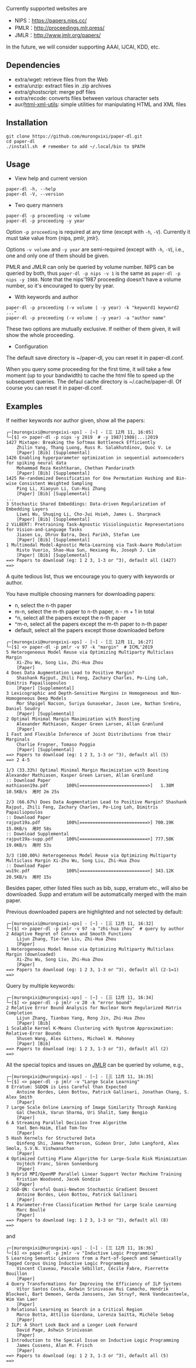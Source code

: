 Currently supported websites are

- NIPS：https://papers.nips.cc/
- PMLR：http://proceedings.mlr.press/
- JMLR：http://www.jmlr.org/papers/

In the future, we will consider supporting AAAI, IJCAI, KDD, etc.

## Dependencies

- extra/wget: retrieve files from the Web
- extra/unzip: extract files in .zip archives
- extra/ghostscript: merge pdf files
- extra/recode: converts files between various character sets
- aur/[html-xml-utils](https://www.w3.org/Tools/HTML-XML-utils/): simple utilities for manipulating HTML and XML files

## Installation

```shell
git clone https://github.com/murongxixi/paper-dl.git
cd paper-dl
./install.sh  # remember to add ~/.local/bin to $PATH
```

## Usage

- View help and current version

```shell
paper-dl -h, --help
paper-dl -V, --version
```

- Two query manners

```shell
paper-dl -p proceeding -v volume
paper-dl -p proceeding -y year
```

Option `-p proceeding` is required at any time (except with `-h`, `-V`). Currently it must take value from {nips, pmlr, jmlr}.

Options `-v volume` and `-y year` are semi-required (except with `-h`, `-V`), i.e., one and only one of them should be given.

PMLR and JMLR can only be queried by volume number. NIPS can be queried by both, thus `paper-dl -p nips -v 1` is the same as `paper-dl -p nips -y 1988`. Note that the nips'1987 proceeding doesn't have a volume number, so it's encouraged to query by year.

- With keywords and author

```shell
paper-dl -p proceeding (-v volume | -y year) -k "keyword1 keyword2 ..."
paper-dl -p proceeding (-v volume | -y year) -a "author name"
```

These two options are mutually exclusive. If neither of them given, it will show the whole proceeding.

- Configuration

The default save directory is ~/paper-dl, you can reset it in paper-dl.conf.

When you query some proceeding for the first time, it will take a few moment (up to your bandwidth) to cache the html file to speed up the subsequent queries. The defaul cache directory is ~/.cache/paper-dl. Of course you can reset it in paper-dl.conf.

## Examples

If neither keywords nor author given, show all the papers:

```
┌─[murongxixi@murongxixi-xps] - [~] - [三 12月 11, 16:05]
└─[$] <> paper-dl -p nips -y 2019  # -y 1987|1988|...|2019
1427 Mixtape: Breaking the Softmax Bottleneck Efficiently
    Zhilin Yang, Thang Luong, Russ R. Salakhutdinov, Quoc V. Le
    [Paper] [Bib] [Supplemental]
1426 Enabling hyperparameter optimization in sequential autoencoders for spiking neural data
    Mohammad Reza Keshtkaran, Chethan Pandarinath
    [Paper] [Bib] [Supplemental]
1425 Re-randomized Densification for One Permutation Hashing and Bin-wise Consistent Weighted Sampling
    Ping Li, Xiaoyun Li, Cun-Hui Zhang
    [Paper] [Bib] [Supplemental]
...
3 Stochastic Shared Embeddings: Data-driven Regularization of Embedding Layers
    Liwei Wu, Shuqing Li, Cho-Jui Hsieh, James L. Sharpnack
    [Paper] [Bib] [Supplemental]
2 ViLBERT: Pretraining Task-Agnostic Visiolinguistic Representations for Vision-and-Language Tasks
    Jiasen Lu, Dhruv Batra, Devi Parikh, Stefan Lee
    [Paper] [Bib] [Supplemental]
1 Multimodal Model-Agnostic Meta-Learning via Task-Aware Modulation
    Risto Vuorio, Shao-Hua Sun, Hexiang Hu, Joseph J. Lim
    [Paper] [Bib] [Supplemental]
==> Papers to download (eg: 1 2 3, 1-3 or ^3), default all (1427)
==>
```

A quite tedious list, thus we encourage you to query with keywords or author.

You have multiple choosing manners for downloading papers:

- n, select the n-th paper
- m-n, select the m-th paper to n-th paper, n - m + 1 in total
- ^n, select all the papers except the n-th paper
- ^m-n, select all the papers except the m-th paper to n-th paper
- default, select all the papers except those downloaded before

```
┌─[murongxixi@murongxixi-xps] - [~] - [三 12月 11, 16:27]
└─[$] <> paper-dl -p pmlr -v 97 -k "margin"  # ICML'2019
5 Heterogeneous Model Reuse via Optimizing Multiparty Multiclass Margin
    Xi-Zhu Wu, Song Liu, Zhi-Hua Zhou
    [Paper]
4 Does Data Augmentation Lead to Positive Margin?
    Shashank Rajput, Zhili Feng, Zachary Charles, Po-Ling Loh, Dimitris Papailiopoulos
    [Paper] [Supplemental]
3 Lexicographic and Depth-Sensitive Margins in Homogeneous and Non-Homogeneous Deep Models
    Mor Shpigel Nacson, Suriya Gunasekar, Jason Lee, Nathan Srebro, Daniel Soudry
    [Paper] [Supplemental]
2 Optimal Minimal Margin Maximization with Boosting
    Alexander Mathiasen, Kasper Green Larsen, Allan Grønlund
    [Paper]
1 Fast and Flexible Inference of Joint Distributions from their Marginals
    Charlie Frogner, Tomaso Poggio
    [Paper] [Supplemental]
==> Papers to download (eg: 1 2 3, 1-3 or ^3), default all (5)
==> 2 4-5

1/3 (33.33%) Optimal Minimal Margin Maximization with Boosting Alexander Mathiasen, Kasper Green Larsen, Allan Grønlund
:: Download Paper
mathiasen19a.pdf       100%[==========================>]   1.38M  10.5KB/s  用时 2m 25s

2/3 (66.67%) Does Data Augmentation Lead to Positive Margin? Shashank Rajput, Zhili Feng, Zachary Charles, Po-Ling Loh, Dimitris Papailiopoulos
:: Download Paper
rajput19a.pdf          100%[==========================>] 700.19K  15.0KB/s  用时 58s
:: Download Supplemental
rajput19a-supp.pdf     100%[==========================>] 777.58K  19.0KB/s  用时 53s

3/3 (100.00%) Heterogeneous Model Reuse via Optimizing Multiparty Multiclass Margin Xi-Zhu Wu, Song Liu, Zhi-Hua Zhou
:: Download Paper
wu19c.pdf              100%[==========================>] 343.12K  20.5KB/s  用时 15s
```

Besides paper, other listed files such as bib, supp, erratum etc., will also be downloaded. Supp and erratum will be automatically merged with the main paper.

Previous downloaded papers are highlighted and not selected by default:

```
┌─[murongxixi@murongxixi-xps] - [~] - [三 12月 11, 16:32]
└─[$] <> paper-dl -p pmlr -v 97 -a "zhi-hua zhou"  # query by author
2 Adaptive Regret of Convex and Smooth Functions
    Lijun Zhang, Tie-Yan Liu, Zhi-Hua Zhou
    [Paper]
1 Heterogeneous Model Reuse via Optimizing Multiparty Multiclass Margin (downloaded)
    Xi-Zhu Wu, Song Liu, Zhi-Hua Zhou
    [Paper]
==> Papers to download (eg: 1 2 3, 1-3 or ^3), default all (2-1=1)
==>
```

Query by multiple keywords:

```
┌─[murongxixi@murongxixi-xps] - [~] - [三 12月 11, 16:34]
└─[$] <> paper-dl -p jmlr -v 20 -k "error bound"
2 Relative Error Bound Analysis for Nuclear Norm Regularized Matrix Completion
    Lijun Zhang, Tianbao Yang, Rong Jin, Zhi-Hua Zhou
    [Paper] [Bib]
1 Scalable Kernel K-Means Clustering with Nystrom Approximation: Relative-Error Bounds
    Shusen Wang, Alex Gittens, Michael W. Mahoney
    [Paper] [Bib]
==> Papers to download (eg: 1 2 3, 1-3 or ^3), default all (2)
==>
```

All the special topics and issues on [JMLR](http://www.jmlr.org/papers/) can be queried by volume, e.g.,

```
┌─[murongxixi@murongxixi-xps] - [~] - [三 12月 11, 16:35]
└─[$] <> paper-dl -p jmlr -v "Large Scale Learning"
8 Erratum: SGDQN is Less Careful than Expected
    Antoine Bordes, Léon Bottou, Patrick Gallinari, Jonathan Chang, S. Alex Smith
    [Paper]
7 Large Scale Online Learning of Image Similarity Through Ranking
    Gal Chechik, Varun Sharma, Uri Shalit, Samy Bengio
    [Paper]
6 A Streaming Parallel Decision Tree Algorithm
    Yael Ben-Haim, Elad Tom-Tov
    [Paper]
5 Hash Kernels for Structured Data
    Qinfeng Shi, James Petterson, Gideon Dror, John Langford, Alex Smola, S.V.N. Vishwanathan
    [Paper]
4 Optimized Cutting Plane Algorithm for Large-Scale Risk Minimization
    Vojtěch Franc, Sören Sonnenburg
    [Paper]
3 Hybrid MPI/OpenMP Parallel Linear Support Vector Machine Training
    Kristian Woodsend, Jacek Gondzio
    [Paper]
2 SGD-QN: Careful Quasi-Newton Stochastic Gradient Descent
    Antoine Bordes, Léon Bottou, Patrick Gallinari
    [Paper]
1 A Parameter-Free Classification Method for Large Scale Learning
    Marc Boullé
    [Paper]
==> Papers to download (eg: 1 2 3, 1-3 or ^3), default all (8)
==>
```

and

```
┌─[murongxixi@murongxixi-xps] - [~] - [三 12月 11, 16:36]
└─[$] <> paper-dl -p jmlr -v "Inductive Logic Programming"
5 Learning Semantic Lexicons from a Part-of-Speech and Semantically Tagged Corpus Using Inductive Logic Programming
    Vincent Claveau, Pascale Sébillot, Cécile Fabre, Pierrette Bouillon
    [Paper]
4 Query Transformations for Improving the Efficiency of ILP Systems
    Vítor Santos Costa, Ashwin Srinivasan Rui Camacho, Hendrik Blockeel, Bart Demoen, Gerda Janssens, Jan Struyf, Henk Vandecasteele, Wim Van Laer
    [Paper]
3 Relational Learning as Search in a Critical Region
    Marco Botta, Attilio Giordana, Lorenza Saitta, Michèle Sebag
    [Paper]
2 ILP: A Short Look Back and a Longer Look Forward
    David Page, Ashwin Srinivasan
    [Paper]
1 Introduction to the Special Issue on Inductive Logic Programming
    James Cussens, Alan M. Frisch
    [Paper]
==> Papers to download (eg: 1 2 3, 1-3 or ^3), default all (5)
==>
```
